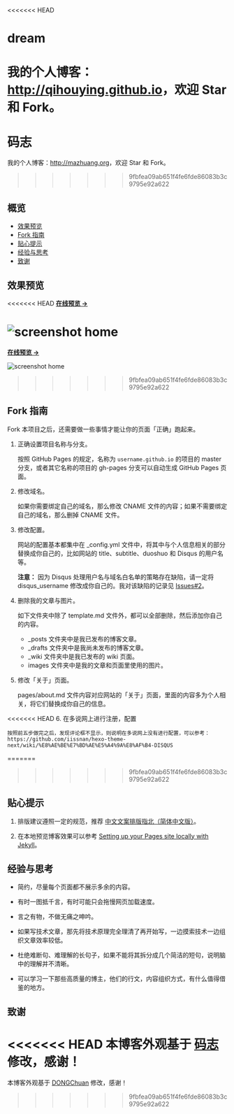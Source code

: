 <<<<<<< HEAD
# dream

我的个人博客：<http://qihouying.github.io>，欢迎 Star 和 Fork。
=======
# 码志

我的个人博客：<http://mazhuang.org>，欢迎 Star 和 Fork。
>>>>>>> 9fbfea09ab651f4fe6fde86083b3c9795e92a622

## 概览

<!-- vim-markdown-toc GFM -->
* [效果预览](#效果预览)
* [Fork 指南](#fork-指南)
* [贴心提示](#贴心提示)
* [经验与思考](#经验与思考)
* [致谢](#致谢)

<!-- vim-markdown-toc -->

## 效果预览

<<<<<<< HEAD
**[在线预览 &rarr;](http://qihouying.github.io)**

![screenshot home](http://qihouying.github.io/assets/images/screenshots/home.png)
=======
**[在线预览 &rarr;](http://mazhuang.org)**

![screenshot home](http://mazhuang.org/assets/images/screenshots/home.png)
>>>>>>> 9fbfea09ab651f4fe6fde86083b3c9795e92a622

## Fork 指南

Fork 本项目之后，还需要做一些事情才能让你的页面「正确」跑起来。

1. 正确设置项目名称与分支。

   按照 GitHub Pages 的规定，名称为 `username.github.io` 的项目的 master 分支，或者其它名称的项目的 gh-pages 分支可以自动生成 GitHub Pages 页面。

2. 修改域名。

   如果你需要绑定自己的域名，那么修改 CNAME 文件的内容；如果不需要绑定自己的域名，那么删掉 CNAME 文件。

3. 修改配置。

   网站的配置基本都集中在 \_config.yml 文件中，将其中与个人信息相关的部分替换成你自己的，比如网站的 title、subtitle、duoshuo 和 Disqus 的用户名等。

   **注意：** 因为 Disqus 处理用户名与域名白名单的策略存在缺陷，请一定将 disqus\_username 修改成你自己的。我对该缺陷的记录见 [Issues#2][3]。

4. 删除我的文章与图片。

   如下文件夹中除了 template.md 文件外，都可以全部删除，然后添加你自己的内容。

   * \_posts 文件夹中是我已发布的博客文章。
   * \_drafts 文件夹中是我尚未发布的博客文章。
   * \_wiki 文件夹中是我已发布的 wiki 页面。
   * images 文件夹中是我的文章和页面里使用的图片。

5. 修改「关于」页面。

   pages/about.md 文件内容对应网站的「关于」页面，里面的内容多为个人相关，将它们替换成你自己的信息。

<<<<<<< HEAD
6. 在多说网上进行注册，配置

    按照前五步做完之后，发现评论框不显示，则说明在多说网上没有进行配置，可以参考：https://github.com/iissnan/hexo-theme-next/wiki/%E8%AE%BE%E7%BD%AE%E5%A4%9A%E8%AF%B4-DISQUS
    
=======
>>>>>>> 9fbfea09ab651f4fe6fde86083b3c9795e92a622
## 贴心提示

1. 排版建议遵照一定的规范，推荐 [中文文案排版指北（简体中文版）][1]。

2. 在本地预览博客效果可以参考 [Setting up your Pages site locally with Jekyll][2]。

## 经验与思考

* 简约，尽量每个页面都不展示多余的内容。

* 有时一图抵千言，有时可能只会拖慢网页加载速度。

* 言之有物，不做无痛之呻吟。

* 如果写技术文章，那先将技术原理完全理清了再开始写，一边摸索技术一边组织文章效率较低。

* 杜绝难断句、难理解的长句子，如果不能将其拆分成几个简洁的短句，说明脑中的理解并不清晰。

* 可以学习一下那些高质量的博主，他们的行文，内容组织方式，有什么值得借鉴的地方。

## 致谢

<<<<<<< HEAD
本博客外观基于 [码志 ](http://mzlogin.github.io) 修改，感谢！
=======
本博客外观基于 [DONGChuan](http://dongchuan.github.io) 修改，感谢！
>>>>>>> 9fbfea09ab651f4fe6fde86083b3c9795e92a622

[1]: https://github.com/mzlogin/chinese-copywriting-guidelines
[2]: https://help.github.com/articles/setting-up-your-pages-site-locally-with-jekyll/
[3]: https://github.com/mzlogin/mzlogin.github.io/issues/2
